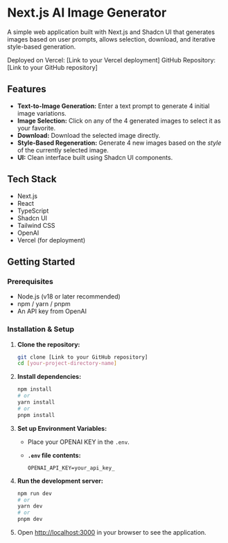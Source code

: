 # Next.js AI Image Generator

A simple web application built with Next.js and Shadcn UI that generates images based on user prompts, allows selection, download, and iterative style-based generation.

Deployed on Vercel: [Link to your Vercel deployment]
GitHub Repository: [Link to your GitHub repository]

## Features

- **Text-to-Image Generation:** Enter a text prompt to generate 4 initial image variations.
- **Image Selection:** Click on any of the 4 generated images to select it as your favorite.
- **Download:** Download the selected image directly.
- **Style-Based Regeneration:** Generate 4 new images based on the _style_ of the currently selected image.
- **UI:** Clean interface built using Shadcn UI components.

## Tech Stack

- Next.js
- React
- TypeScript
- Shadcn UI
- Tailwind CSS
- OpenAI
- Vercel (for deployment)

## Getting Started

### Prerequisites

- Node.js (v18 or later recommended)
- npm / yarn / pnpm
- An API key from OpenAI

### Installation & Setup

1.  **Clone the repository:**

    ```bash
    git clone [Link to your GitHub repository]
    cd [your-project-directory-name]
    ```

2.  **Install dependencies:**

    ```bash
    npm install
    # or
    yarn install
    # or
    pnpm install
    ```

3.  **Set up Environment Variables:**

    - Place your OPENAI KEY in the `.env`.

    - **`.env` file contents:**
      ```plaintext
      OPENAI_API_KEY=your_api_key_
      ```

4.  **Run the development server:**

    ```bash
    npm run dev
    # or
    yarn dev
    # or
    pnpm dev
    ```

5.  Open [http://localhost:3000](http://localhost:3000) in your browser to see the application.
